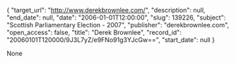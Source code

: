{
  "target_url": "http://www.derekbrownlee.com/", 
  "description": null, 
  "end_date": null, 
  "date": "2006-01-01T12:00:00", 
  "slug": 139226, 
  "subject": "Scottish Parliamentary Election - 2007", 
  "publisher": "derekbrownlee.com", 
  "open_access": false, 
  "title": "Derek Brownlee", 
  "record_id": "20060101T120000/9J3L7yZ/e9FNo91g3YJcGw==", 
  "start_date": null
}

None
